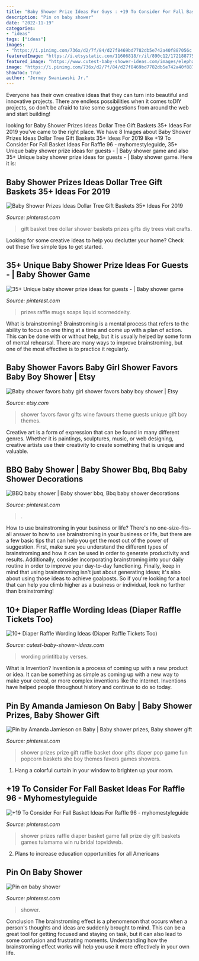 ```yaml
---
title: "Baby Shower Prize Ideas For Guys : +19 To Consider For Fall Basket Ideas For Raffle 96"
description: "Pin on baby shower"
date: "2022-11-19"
categories:
- "ideas"
tags: ["ideas"]
images:
- "https://i.pinimg.com/736x/d2/7f/84/d27f8469bd7782db5e742a40f887056c.jpg"
featuredImage: "https://i.etsystatic.com/11606818/r/il/890c12/1721887751/il_570xN.1721887751_5mka.jpg"
featured_image: "https://www.cutest-baby-shower-ideas.com/images/elephantdiaperraffle.jpg"
image: "https://i.pinimg.com/736x/d2/7f/84/d27f8469bd7782db5e742a40f887056c.jpg"
ShowToc: true
author: "Jermey Swaniawski Jr."
---
```



Everyone has their own creative ideas that they can turn into beautiful and innovative projects. There are endless possibilities when it comes toDIY projects, so don't be afraid to take some suggestions from around the web and start building!

	

		
looking for Baby Shower Prizes Ideas Dollar Tree Gift Baskets 35+ Ideas For 2019 you've came to the right place. We have 8 Images about Baby Shower Prizes Ideas Dollar Tree Gift Baskets 35+ Ideas For 2019 like +19 To Consider For Fall Basket Ideas For Raffle 96 - myhomestyleguide, 35+ Unique baby shower prize ideas for guests - | Baby shower game and also 35+ Unique baby shower prize ideas for guests - | Baby shower game. Here it is:
		
    
## Baby Shower Prizes Ideas Dollar Tree Gift Baskets 35+ Ideas For 2019

<img loading=lazy src="https://i.pinimg.com/originals/fa/31/eb/fa31eb17288a18630fe5dc76cf35ef6d.jpg" onerror="this.onerror=null;this.src='https://tse1.mm.bing.net/th?id=OIP.BNfhwoGyeC6oHiG9CqUVmgAAAA&amp;pid=15.1';" alt="Baby Shower Prizes Ideas Dollar Tree Gift Baskets 35+ Ideas For 2019">

_Source: pinterest.com_

>gift basket tree dollar shower baskets prizes gifts diy trees visit crafts. 

	

Looking for some creative ideas to help you declutter your home? Check out these five simple tips to get started.

    
## 35+ Unique Baby Shower Prize Ideas For Guests - | Baby Shower Game

<img loading=lazy src="https://i.pinimg.com/736x/52/cf/0b/52cf0bbcbb0365fe466c314b3fa5cf6c.jpg" onerror="this.onerror=null;this.src='https://tse1.mm.bing.net/th?id=OIP.JModDmQY8AcTqIwQFeTt2AHaJ6&amp;pid=15.1';" alt="35+ Unique baby shower prize ideas for guests - | Baby shower game">

_Source: pinterest.com_

>prizes raffle mugs soaps liquid scorneddeity. 

	

What is brainstroming? Brainstroming is a mental process that refers to the ability to focus on one thing at a time and come up with a plan of action. This can be done with or without help, but it is usually helped by some form of mental rehearsal. There are many ways to improve brainstroming, but one of the most effective is to practice it regularly.

    
## Baby Shower Favors Baby Girl Shower Favors Baby Boy Shower | Etsy

<img loading=lazy src="https://i.etsystatic.com/11606818/r/il/890c12/1721887751/il_570xN.1721887751_5mka.jpg" onerror="this.onerror=null;this.src='https://tse2.mm.bing.net/th?id=OIP.H8YYYjhze_L4SWMS1TU-ZwHaJ4&amp;pid=15.1';" alt="Baby shower favors baby girl shower favors baby boy shower | Etsy">

_Source: etsy.com_

>shower favors favor gifts wine favours theme guests unique gift boy themes. 

	

Creative art is a form of expression that can be found in many different genres. Whether it is paintings, sculptures, music, or web designing, creative artists use their creativity to create something that is unique and valuable.

    
## BBQ Baby Shower | Baby Shower Bbq, Bbq Baby Shower Decorations

<img loading=lazy src="https://i.pinimg.com/736x/d2/7f/84/d27f8469bd7782db5e742a40f887056c.jpg" onerror="this.onerror=null;this.src='https://tse2.mm.bing.net/th?id=OIP.f1ZiL7IHoHR5mxgW6VJY1wHaJ3&amp;pid=15.1';" alt="BBQ baby shower | Baby shower bbq, Bbq baby shower decorations">

_Source: pinterest.com_

>. 

	

How to use brainstroming in your business or life?
There's no one-size-fits-all answer to how to use brainstroming in your business or life, but there are a few basic tips that can help you get the most out of the power of suggestion. First, make sure you understand the different types of brainstroming and how it can be used in order to generate productivity and results. Additionally, consider incorporating brainstroming into your daily routine in order to improve your day-to-day functioning. Finally, keep in mind that using brainstroming isn't just about generating ideas; it's also about using those ideas to achieve goalposts. So if you're looking for a tool that can help you climb higher as a business or individual, look no further than brainstroming!

    
## 10+ Diaper Raffle Wording Ideas (Diaper Raffle Tickets Too)

<img loading=lazy src="https://www.cutest-baby-shower-ideas.com/images/elephantdiaperraffle.jpg" onerror="this.onerror=null;this.src='https://tse3.mm.bing.net/th?id=OIP.lOezwRk2R_4_DiK2zGJIJAHaHa&amp;pid=15.1';" alt="10+ Diaper Raffle Wording Ideas (Diaper Raffle Tickets Too)">

_Source: cutest-baby-shower-ideas.com_

>wording printitbaby verses. 

	

What is Invention?
Invention is a process of coming up with a new product or idea. It can be something as simple as coming up with a new way to make your cereal, or more complex inventions like the internet. Inventions have helped people throughout history and continue to do so today.

    
## Pin By Amanda Jamieson On Baby | Baby Shower Prizes, Baby Shower Gift

<img loading=lazy src="https://i.pinimg.com/736x/9b/d3/a0/9bd3a0d82d6750d98397b4a0be9f5635--baby-shower-prizes-ideas-for-baby-shower.jpg" onerror="this.onerror=null;this.src='https://tse1.mm.bing.net/th?id=OIP.vZpFualvkZ1imjHv9d00YQAAAA&amp;pid=15.1';" alt="Pin by Amanda Jamieson on Baby | Baby shower prizes, Baby shower gift">

_Source: pinterest.com_

>shower prizes prize gift raffle basket door gifts diaper pop game fun popcorn baskets she boy themes favors games showers. 

	

1. Hang a colorful curtain in your window to brighten up your room.

    
## +19 To Consider For Fall Basket Ideas For Raffle 96 - Myhomestyleguide

<img loading=lazy src="https://i.pinimg.com/736x/df/97/3c/df973c17a02c846df6ef5d43c980b872.jpg" onerror="this.onerror=null;this.src='https://tse4.mm.bing.net/th?id=OIP.41JAkNzmvaH0B8-QqCtYNAHaP8&amp;pid=15.1';" alt="+19 To Consider For Fall Basket Ideas For Raffle 96 - myhomestyleguide">

_Source: pinterest.com_

>shower prizes raffle diaper basket game fall prize diy gift baskets games tulamama win ru bridal topvidweb. 

	

2. Plans to increase education opportunities for all Americans 

    
## Pin On Baby Shower

<img loading=lazy src="https://i.pinimg.com/736x/83/dd/2a/83dd2a90d0af31e090a625ed38081df6.jpg" onerror="this.onerror=null;this.src='https://tse2.mm.bing.net/th?id=OIP.00PQxboX7q7of3onOrcUxAHaJ6&amp;pid=15.1';" alt="Pin on baby shower">

_Source: pinterest.com_

>shower. 

	

Conclusion
The brainstroming effect is a phenomenon that occurs when a person's thoughts and ideas are suddenly brought to mind. This can be a great tool for getting focused and staying on task, but it can also lead to some confusion and frustrating moments. Understanding how the brainstroming effect works will help you use it more effectively in your own life.

